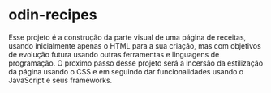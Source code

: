 # odin-recipes

Esse projeto é a construção da parte visual de uma página de receitas, usando inicialmente apenas o HTML para a sua criação, mas com objetivos de evolução futura usando outras ferramentas e linguagens de programação.
O proximo passo desse projeto será a incersão da estilização da página usando o CSS e em seguindo dar funcionalidades usando o JavaScript e seus frameworks.
